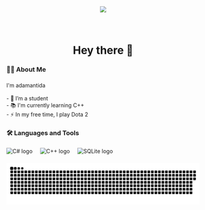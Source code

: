 <div align="center">
  <img height="150" src="https://i.pinimg.com/originals/bf/41/dd/bf41ddb85ad80d8b57d290921bdf0a0f.gif"  />
</div>

###

<br clear="both">

<h1 align="center">Hey there 👋</h1>

###

<h3 align="left">👩‍💻 About Me</h3>

###

<p align="left">
  I'm adamantida<br><br>
  - 🔭 I’m a student<br>
  - 📚 I'm currently learning C++<br>
  - ⚡ In my free time, I play Dota 2
</p>

###

<h3 align="left">🛠 Languages and Tools</h3>

###

<div align="left">
  <img src="https://cdn.jsdelivr.net/gh/devicons/devicon/icons/csharp/csharp-original.svg" height="40" alt="C# logo" />
  <img width="12" />
  <img src="https://cdn.jsdelivr.net/gh/devicons/devicon/icons/cplusplus/cplusplus-original.svg" height="40" alt="C++ logo" />
  <img width="12" />
  <img src="https://cdn.jsdelivr.net/gh/devicons/devicon/icons/sqlite/sqlite-original.svg" height="40" alt="SQLite logo" />
</div>

###
<div align="center">
  <img alt="Shows an illustrated sun in light mode and a moon with stars in dark mode." src="https://github.com/adamantida/adamantida/blob/output/github-contribution-grid-snake-dark.svg">
</div>

###
